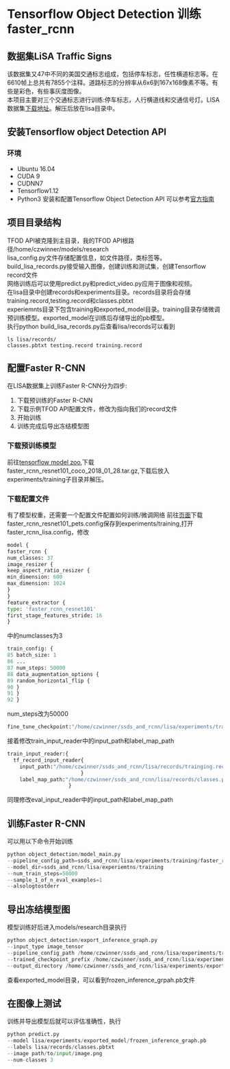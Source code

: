 # Tensorflow Object Detection 训练faster_rcnn
## 数据集LiSA Traffic Signs
该数据集又47中不同的美国交通标志组成，包括停车标志，任性横道标志等。在6610帧上总共有7855个注释。道路标志的分辨率从6x6到167x168像素不等。有些是彩色，有些事灰度图像。<br>
本项目主要对三个交通标志进行训练:停车标志，人行横道线和交通信号灯。LISA数据集[下载地址](http://cvrr.ucsd.edu/LISA/lisa-traffic-sign-dataset.html)。解压后放在lisa目录中。<br>
## 安装Tensorflow object Detection API
### 环境
* Ubuntu 16.04
* CUDA 9
* CUDNN7
* Tensorflow1.12
* Python3
安装和配置Tensorflow Object Detection API 可以参考[官方指南](https://github.com/tensorflow/models/blob/master/research/object_detection/g3doc/installation.md)
## 项目目录结构
TFOD API被克隆到主目录，我的TFOD API根路径/home/czwinner/models/research<br>
lisa_config.py文件存储配置信息，如文件路径，类标签等。<br>
build_lisa_records.py接受输入图像，创建训练和测试集，创建Tensorflow record文件<br>
网络训练后可以使用predict.py和predict_video.py应用于图像和视频。<br>
在lisa目录中创建records和experiments目录。records目录将会存储training.record,testing.record和classes.pbtxt<br>
experiemnts目录下包含training和exported_model目录。training目录存储微调预训练模型。exported_model在训练后存储导出的pb模型。<br>
执行python build_lisa_records.py后查看lisa/records可以看到
```linux
ls lisa/records/
classes.pbtxt testing.record training.record
```
## 配置Faster R-CNN
在LISA数据集上训练Faster R-CNN分为四步:<br>
1. 下载预训练的Faster R-CNN<br>
2. 下载示例TFOD API配置文件，修改为指向我们的record文件<br>
3. 开始训练<br>
4. 训练完成后导出冻结模型图<br>
### 下载预训练模型
前往[tensorflow model zoo](https://github.com/tensorflow/models/blob/master/research/object_detection/g3doc/detection_model_zoo.md),下载faster_rcnn_resnet101_coco_2018_01_28.tar.gz,下载后放入experiments/training子目录并解压。
### 下载配置文件
有了模型权重，还需要一个配置文件配置如何训练/微调网络
前往[页面](https://github.com/tensorflow/models/tree/master/research/object_detection/samples/configs)下载faster_rcnn_resnet101_pets.config保存到experiments/training,打开faster_rcnn_lisa.config，修改
```python
model {
faster_rcnn {
num_classes: 37
image_resizer {
keep_aspect_ratio_resizer {
min_dimension: 600
max_dimension: 1024
}
}
feature_extractor {
type: 'faster_rcnn_resnet101'
first_stage_features_stride: 16
}
```
中的numclasses为3<br>
```python
train_config: {
85 batch_size: 1
86 ...
87 num_steps: 50000
88 data_augmentation_options {
89 random_horizontal_flip {
90 }
91 }
92 }
```
num_steps改为50000<br>
```python
fine_tune_checkpoint:"/home/czwinner/ssds_and_rcnn/lisa/experiments/training/faster_rcnn_resnet101_coco_2018_01_28/model.ckpt"
```
接着修改train_input_reader中的input_path和label_map_path
```python
train_input_reader:{
  tf_record_input_reader{
    input_path:"/home/czwinner/ssds_and_rcnn/lisa/records/trainging.record"
                        }
    label_map_path:"/home/czwinner/ssds_and_rcnn/lisa/records/classes.pbtxt"
                    }
```
同理修改eval_input_reader中的input_path和label_map_path
## 训练Faster R-CNN
可以用以下命令开始训练
```python
python object_detection/model_main.py
--pipeline_config_path=ssds_and_rcnn/lisa/experiments/training/faster_rcnn_lisa.config
--model_dir=ssds_and_rcnn/lisa/experiemtns/training
--num_train_steps=50000
--sample_1_of_n_eval_examples=1
--alsologtostderr
```
## 导出冻结模型图
模型训练好后进入models/research目录执行<br>
```python
python object_detection/export_inference_graph.py
--input_type image_tensor
--pipeline_config_path /home/czwinner/ssds_and_rcnn/lisa/experiments/traing/faster_rcnn_lisa.config
--trained_checkpoint_prefix /home/czwinner/ssds_and_rcnn/lisa/experiments/trainging/model.ckpt-50000
--output_directory /home/czwinner/ssds_and_rcnn/lisa/experiments/exported_model
```
查看exported_model目录，可以看到frozen_inference_grpah.pb文件
## 在图像上测试
训练并导出模型后就可以评估准确性，执行
```python
python predict.py
--model lisa/experiments/exported_model/frozen_inference_graph.pb
--labels lisa/records/classes.pbtxt
--image path/to/input/image.png
--num-classes 3
```
